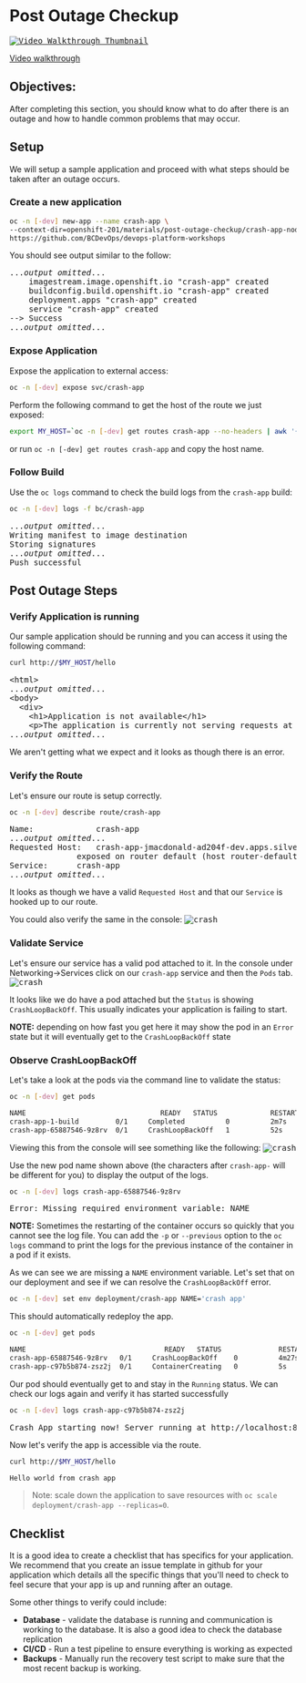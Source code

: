 # Post Outage Checkup

<kbd>[![Video Walkthrough Thumbnail](././images/post-outage-checkup/post-outage-checkup-thumb.png)](https://youtu.be/1_gUD1Q8qSw)</kbd>

[Video walkthrough](https://youtu.be/1_gUD1Q8qSw)

## Objectives:

After completing this section, you should know what to do after there is an outage and how to handle common problems that may occur.

## Setup
We will setup a sample application and proceed with what steps should be taken after an outage occurs.

### Create a new application 
```bash
oc -n [-dev] new-app --name crash-app \
--context-dir=openshift-201/materials/post-outage-checkup/crash-app-nodejs \
https://github.com/BCDevOps/devops-platform-workshops

```

You should see output similar to the follow:
<pre>
...<em>output omitted</em>...
    imagestream.image.openshift.io "crash-app" created
    buildconfig.build.openshift.io "crash-app" created
    deployment.apps "crash-app" created
    service "crash-app" created
--> Success
...<em>output omitted</em>...
</pre>

### Expose Application
Expose the application to external access:
```bash
oc -n [-dev] expose svc/crash-app
```

Perform the following command to get the host of the route we just exposed:
```bash
export MY_HOST=`oc -n [-dev] get routes crash-app --no-headers | awk '{print $2}'`
```

or run `oc -n [-dev] get routes crash-app` and copy the host name.


### Follow Build
Use the `oc logs` command to check the build logs from the `crash-app` build:
```bash
oc -n [-dev] logs -f bc/crash-app
```
<pre>
...<em>output omitted</em>...
Writing manifest to image destination
Storing signatures
...<em>output omitted</em>...
Push successful
</pre>

## Post Outage Steps

### Verify Application is running
Our sample application should be running and you can access it using the following command:
```bash
curl http://$MY_HOST/hello
```
<pre>
&lt;html&gt;
...<em>output omitted</em>...
&lt;body&gt;
  &lt;div&gt;
    &lt;h1&gt;Application is not available&lt;/h1&gt;
    &lt;p&gt;The application is currently not serving requests at this endpoint. It may not have been started or is still starting.&lt;/p&gt;
...<em>output omitted</em>...
</pre>

We aren't getting what we expect and it looks as though there is an error.

### Verify the Route
Let's ensure our route is setup correctly.
```bash
oc -n [-dev] describe route/crash-app
```
<pre>
Name:             crash-app
...<em>output omitted</em>...
Requested Host:   crash-app-jmacdonald-ad204f-dev.apps.silver.devops.gov.bc.ca
			  exposed on router default (host router-default.apps.silver.devops.gov.bc.ca) 5 minutes ago
Service:	  crash-app
...<em>output omitted</em>...
</pre>

It looks as though we have a valid `Requested Host` and that our `Service` is hooked up to our route.

You could also verify the same in the console:
<kbd>![crash](images/post-outage-checkup/crash-app-route.png)</kbd>

### Validate Service
Let's ensure our service has a valid pod attached to it.  In the console under Networking->Services click on our `crash-app` service and then the `Pods` tab.
<kbd>![crash](images/post-outage-checkup/crash-app-service.png)</kbd>

It looks like we do have a pod attached but the `Status` is showing `CrashLoopBackOff`.
This usually indicates your application is failing to start.

__NOTE:__ depending on how fast you get here it may show the pod in an `Error` state but it will eventually get to the `CrashLoopBackOff` state 

### Observe CrashLoopBackOff
Let's take a look at the pods via the command line to validate the status:

```bash
oc -n [-dev] get pods

NAME                                 READY   STATUS             RESTARTS   AGE
crash-app-1-build         0/1     Completed          0          2m7s
crash-app-65887546-9z8rv  0/1     CrashLoopBackOff   1          52s

```

Viewing this from the console will see something like the following:
<kbd>![crash](images/post-outage-checkup/crash-app-console.png)</kbd>

Use the new pod name shown above (the characters after `crash-app-` will be different for you) to display the output of the logs.
```bash
oc -n [-dev] logs crash-app-65887546-9z8rv
```
<pre>
Error: Missing required environment variable: NAME
</pre>

__NOTE:__ Sometimes the restarting of the container occurs so quickly that you cannot see the log file.  You can add the `-p` or `--previous` option to the `oc logs` command to print the logs for the previous instance of the container in a pod if it exists.

As we can see we are missing a `NAME` environment variable.  Let's set that on our deployment and see if we can resolve the `CrashLoopBackOff` error.

```bash
oc -n [-dev] set env deployment/crash-app NAME='crash app'
```

This should automatically redeploy the app.
```bash
oc -n [-dev] get pods

NAME                                  READY   STATUS              RESTARTS   AGE
crash-app-65887546-9z8rv   0/1     CrashLoopBackOff    0          4m27s
crash-app-c97b5b874-zsz2j  0/1     ContainerCreating   0          5s
```

Our pod should eventually get to and stay in the `Running` status.  We can check our logs again and verify it has started successfully

```bash
oc -n [-dev] logs crash-app-c97b5b874-zsz2j
```
<pre>
Crash App starting now! Server running at http://localhost:8080
</pre>

Now let's verify the app is accessible via the route.
```bash
curl http://$MY_HOST/hello

Hello world from crash app
```

> Note: scale down the application to save resources with `oc scale deployment/crash-app --replicas=0`.

## Checklist
It is a good idea to create a checklist that has specifics for your application. We recommend that you create an issue template in github for your application which details all the specific things that you'll need to check to feel secure that your app is up and running after an outage.

Some other things to verify could include:
* __Database__ - validate the database is running and communication is working to the database.  It is also a good idea to check the database replication
* __CI/CD__ - Run a test pipeline to ensure everything is working as expected
* __Backups__ - Manually run the recovery test script to make sure that the most recent backup is working.
